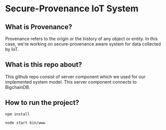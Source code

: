 # Secure-Provenance IoT System

## What is Provenance?

Provenance refers to the origin or the history of any object or entity. In this case, we're working on secure-provenance aware system for data collected by IoT. 

## What is this repo about?

This github repo consist of server component which we used for our implemented system model. This server component connects to BigchainDB.

## How to run the project?

`npm install`

`node start bin/www`

